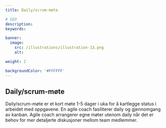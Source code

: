 ```yaml
---
title: Daily/scrum-møte

# SEO
description:
keywords:

banner:
  image:
    src: /illustrations/illustration-13.png
    alt:

weight: 2

backgroundColor: '#FFFFFF'
---
```


## Daily/scrum-møte  
Daily/scrum-møte er et kort møte 1-5 dager i uka for å kartlegge status i arbeidet med oppgavene. 
En agile coach fasiliterer daily og gjennomgang av kanban. Agile coach arrangerer egne møter 
utenom daily når det er behov for mer detaljerte diskusjoner mellom team medlemmer.

